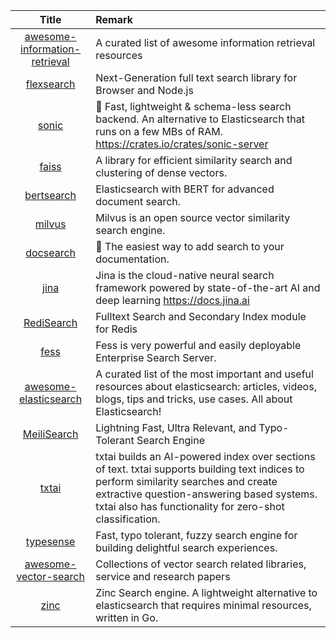 | Title | Remark |
| :----: | :---- |
|[awesome-information-retrieval](https://github.com/harpribot/awesome-information-retrieval)|A curated list of awesome information retrieval resources|
|[flexsearch](https://github.com/nextapps-de/flexsearch)|Next-Generation full text search library for Browser and Node.js|
|[sonic](https://github.com/valeriansaliou/sonic)|🦔 Fast, lightweight & schema-less search backend. An alternative to Elasticsearch that runs on a few MBs of RAM. https://crates.io/crates/sonic-server|
|[faiss](https://github.com/facebookresearch/faiss)|A library for efficient similarity search and clustering of dense vectors.|
|[bertsearch](https://github.com/Hironsan/bertsearch)|Elasticsearch with BERT for advanced document search.|
|[milvus](https://github.com/milvus-io/milvus)|Milvus is an open source vector similarity search engine. |
|[docsearch](https://github.com/algolia/docsearch)|📘 The easiest way to add search to your documentation.|
|[jina](https://github.com/jina-ai/jina)|Jina is the cloud-native neural search framework powered by state-of-the-art AI and deep learning https://docs.jina.ai|
|[RediSearch](https://github.com/RediSearch/RediSearch/)|Fulltext Search and Secondary Index module for Redis|
|[fess](https://github.com/codelibs/fess)|Fess is very powerful and easily deployable Enterprise Search Server.|
|[awesome-elasticsearch](https://github.com/dzharii/awesome-elasticsearch)|A curated list of the most important and useful resources about elasticsearch: articles, videos, blogs, tips and tricks, use cases. All about Elasticsearch!|
|[MeiliSearch](https://github.com/meilisearch/MeiliSearch)|Lightning Fast, Ultra Relevant, and Typo-Tolerant Search Engine|
|[txtai](https://github.com/neuml/txtai)|txtai builds an AI-powered index over sections of text. txtai supports building text indices to perform similarity searches and create extractive question-answering based systems. txtai also has functionality for zero-shot classification.|
|[typesense](https://github.com/typesense/typesense)|Fast, typo tolerant, fuzzy search engine for building delightful search experiences.|
|[awesome-vector-search](https://github.com/currentsapi/awesome-vector-search)|Collections of vector search related libraries, service and research papers|
|[zinc](https://github.com/prabhatsharma/zinc)|Zinc Search engine. A lightweight alternative to elasticsearch that requires minimal resources, written in Go.|
